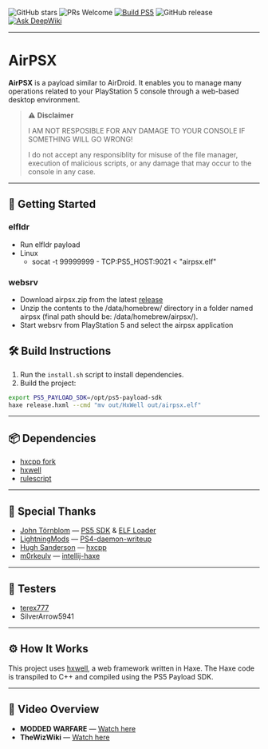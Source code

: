 ![GitHub stars](https://img.shields.io/github/stars/barisyild/airpsx)
![PRs Welcome](https://img.shields.io/badge/PRs-welcome-brightgreen.svg)
[![Build PS5](https://github.com/barisyild/airpsx/actions/workflows/build-ps5.yml/badge.svg)](https://github.com/barisyild/airpsx/actions/workflows/build-ps5.yml)
![GitHub release](https://img.shields.io/github/v/release/barisyild/airpsx)
[![Ask DeepWiki](https://deepwiki.com/badge.svg)](https://deepwiki.com/barisyild/airpsx)

---

# AirPSX

**AirPSX** is a payload similar to AirDroid. It enables you to manage many operations related to your PlayStation 5 console through a web-based desktop environment.

> ⚠️ **Disclaimer**
>
> I AM NOT RESPOSIBLE FOR ANY DAMAGE TO YOUR CONSOLE IF SOMETHING WILL GO WRONG!
> 
> I do not accept any responsiblity for misuse of the file manager, execution of malicious scripts, or any damage that may occur to the console in any case.

---

## 🚀 Getting Started

### elfldr
- Run elfldr payload
- Linux
  - socat -t 99999999 - TCP:PS5_HOST:9021 < "airpsx.elf"

### websrv
- Download airpsx.zip from the latest [release](https://github.com/barisyild/airpsx/releases)
- Unzip the contents to the /data/homebrew/ directory in a folder named airpsx (final path should be: /data/homebrew/airpsx/).
- Start websrv from PlayStation 5 and select the airpsx application

## 🛠️ Build Instructions

1. Run the `install.sh` script to install dependencies.
2. Build the project:

```sh
export PS5_PAYLOAD_SDK=/opt/ps5-payload-sdk
haxe release.hxml --cmd "mv out/HxWell out/airpsx.elf"
```

---

## 📦 Dependencies

* [hxcpp fork](https://github.com/barisyild/hxcpp/tree/ps5-payload)
* [hxwell](https://github.com/barisyild/hxwell)
* [rulescript](https://github.com/Kriptel/RuleScript)

---

## 🙏 Special Thanks

* [John Törnblom](https://github.com/john-tornblom) — [PS5 SDK](https://github.com/ps5-payload-dev/sdk) & [ELF Loader](https://github.com/ps5-payload-dev/elfldr)
* [LightningMods](https://github.com/LightningMods) — [PS4-daemon-writeup](https://github.com/LightningMods/PS4-daemon-writeup)
* [Hugh Sanderson](https://github.com/hughsando) — [hxcpp](https://github.com/HaxeFoundation/hxcpp)
* [m0rkeulv](https://github.com/m0rkeulv) — [intellij-haxe](https://github.com/HaxeFoundation/intellij-haxe)

---

## 🧪 Testers

* [terex777](https://x.com/TeRex777_)
* SilverArrow5941

---

## ⚙️ How It Works

This project uses [hxwell](https://github.com/barisyild/hxwell), a web framework written in Haxe. The Haxe code is transpiled to C++ and compiled using the PS5 Payload SDK.

---

## 🎥 Video Overview

* **MODDED WARFARE** — [Watch here](https://www.youtube.com/watch?v=cH7Jx-7Mn4k)
* **TheWizWiki** — [Watch here](https://www.youtube.com/watch?v=ZxOezdneSHg)
